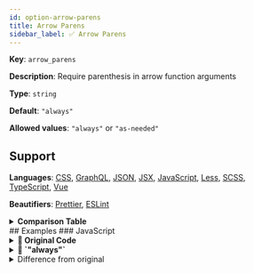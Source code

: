 ```yaml
---
id: option-arrow-parens
title: Arrow Parens
sidebar_label: ✅ Arrow Parens
---
```

**Key**: `arrow_parens`

**Description**: Require parenthesis in arrow function arguments

**Type**: `string`

**Default**: `"always"`

**Allowed values**: `"always"` or `"as-needed"`

## Support
**Languages**: [CSS](/docs/language-css.html), [GraphQL](/docs/language-graphql.html), [JSON](/docs/language-json.html), [JSX](/docs/language-jsx.html), [JavaScript](/docs/language-javascript.html), [Less](/docs/language-less.html), [SCSS](/docs/language-scss.html), [TypeScript](/docs/language-typescript.html), [Vue](/docs/language-vue.html)

**Beautifiers**: [Prettier](/docs/beautifier-prettier.html), [ESLint](/docs/beautifier-eslint.html)

<details><summary><strong>Comparison Table</strong></summary>
| Language | [Prettier](/docs/beautifier-prettier.html) | [ESLint](/docs/beautifier-eslint.html) |
| --- | --- | --- |
| [CSS](/docs/language-css.html) | &#9989; | &#10060; |
| [GraphQL](/docs/language-graphql.html) | &#9989; | &#10060; |
| [JSON](/docs/language-json.html) | &#9989; | &#10060; |
| [JSX](/docs/language-jsx.html) | &#9989; | &#9989; |
| [JavaScript](/docs/language-javascript.html) | &#9989; | &#9989; |
| [Less](/docs/language-less.html) | &#9989; | &#10060; |
| [SCSS](/docs/language-scss.html) | &#9989; | &#10060; |
| [TypeScript](/docs/language-typescript.html) | &#9989; | &#10060; |
| [Vue](/docs/language-vue.html) | &#9989; | &#10060; |
</details>
## Examples
### JavaScript
<details><summary><strong>🚧 Original Code</strong></summary>
```JavaScript
a => {};
(a) => {};
(a, b) => {};
```
</details>
<details><summary><strong>🔧 `"always"`</strong></summary>
Using [Prettier](/docs/beautifier-prettier.html) beautifier:
```JavaScript
(a) => {};
(a) => {};
(a, b) => {};

```
<details><summary>Configuration</summary>
A `.unibeautify.json` file would look like the following:
```json
{
  "JavaScript": {
    "indent_size": 2,
    "indent_char": " ",
    "arrow_parens": "always"
  }
}
```
</details>
<details><summary>Difference from original</summary>
```diff
Index: always
===================================================================
--- always	Original
+++ always	Beautified
@@ -1,3 +1,3 @@
-a␣=>␣{};␊
 (a)␣=>␣{};␊
-(a,␣b)␣=>␣{};
\ No newline at end of file
+(a)␣=>␣{};␊
+(a,␣b)␣=>␣{};␊

```
</details>
</details>
<details><summary><strong>🔧 `"as-needed"`</strong></summary>
Using [Prettier](/docs/beautifier-prettier.html) beautifier:
```JavaScript
a => {};
a => {};
(a, b) => {};

```
<details><summary>Configuration</summary>
A `.unibeautify.json` file would look like the following:
```json
{
  "JavaScript": {
    "indent_size": 2,
    "indent_char": " ",
    "arrow_parens": "as-needed"
  }
}
```
</details>
<details><summary>Difference from original</summary>
```diff
Index: as-needed
===================================================================
--- as-needed	Original
+++ as-needed	Beautified
@@ -1,3 +1,3 @@
 a␣=>␣{};␊
-(a)␣=>␣{};␊
-(a,␣b)␣=>␣{};
\ No newline at end of file
+a␣=>␣{};␊
+(a,␣b)␣=>␣{};␊

```
</details>
</details>